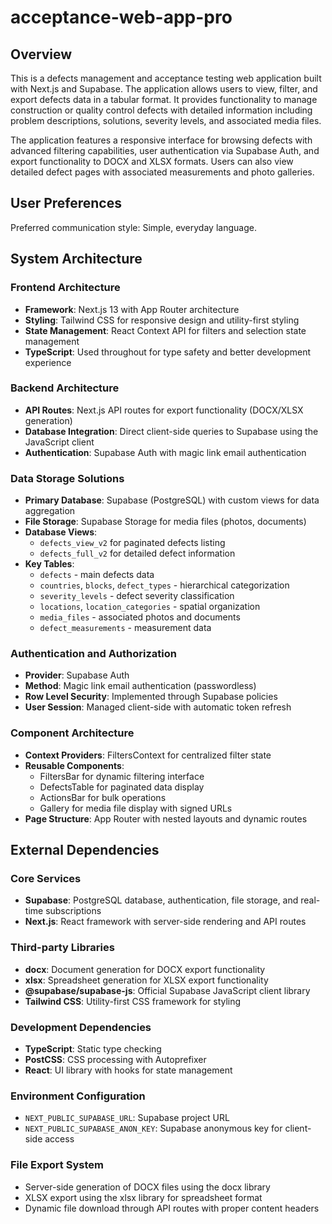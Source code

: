 # acceptance-web-app-pro

## Overview

This is a defects management and acceptance testing web application built with Next.js and Supabase. The application allows users to view, filter, and export defects data in a tabular format. It provides functionality to manage construction or quality control defects with detailed information including problem descriptions, solutions, severity levels, and associated media files.

The application features a responsive interface for browsing defects with advanced filtering capabilities, user authentication via Supabase Auth, and export functionality to DOCX and XLSX formats. Users can also view detailed defect pages with associated measurements and photo galleries.

## User Preferences

Preferred communication style: Simple, everyday language.

## System Architecture

### Frontend Architecture

- **Framework**: Next.js 13 with App Router architecture
- **Styling**: Tailwind CSS for responsive design and utility-first styling
- **State Management**: React Context API for filters and selection state management
- **TypeScript**: Used throughout for type safety and better development experience

### Backend Architecture

- **API Routes**: Next.js API routes for export functionality (DOCX/XLSX generation)
- **Database Integration**: Direct client-side queries to Supabase using the JavaScript client
- **Authentication**: Supabase Auth with magic link email authentication

### Data Storage Solutions

- **Primary Database**: Supabase (PostgreSQL) with custom views for data aggregation
- **File Storage**: Supabase Storage for media files (photos, documents)
- **Database Views**:
  - `defects_view_v2` for paginated defects listing
  - `defects_full_v2` for detailed defect information
- **Key Tables**:
  - `defects` - main defects data
  - `countries`, `blocks`, `defect_types` - hierarchical categorization
  - `severity_levels` - defect severity classification
  - `locations`, `location_categories` - spatial organization
  - `media_files` - associated photos and documents
  - `defect_measurements` - measurement data

### Authentication and Authorization

- **Provider**: Supabase Auth
- **Method**: Magic link email authentication (passwordless)
- **Row Level Security**: Implemented through Supabase policies
- **User Session**: Managed client-side with automatic token refresh

### Component Architecture

- **Context Providers**: FiltersContext for centralized filter state
- **Reusable Components**:
  - FiltersBar for dynamic filtering interface
  - DefectsTable for paginated data display
  - ActionsBar for bulk operations
  - Gallery for media file display with signed URLs
- **Page Structure**: App Router with nested layouts and dynamic routes

## External Dependencies

### Core Services

- **Supabase**: PostgreSQL database, authentication, file storage, and real-time subscriptions
- **Next.js**: React framework with server-side rendering and API routes

### Third-party Libraries

- **docx**: Document generation for DOCX export functionality
- **xlsx**: Spreadsheet generation for XLSX export functionality
- **@supabase/supabase-js**: Official Supabase JavaScript client library
- **Tailwind CSS**: Utility-first CSS framework for styling

### Development Dependencies

- **TypeScript**: Static type checking
- **PostCSS**: CSS processing with Autoprefixer
- **React**: UI library with hooks for state management

### Environment Configuration

- `NEXT_PUBLIC_SUPABASE_URL`: Supabase project URL
- `NEXT_PUBLIC_SUPABASE_ANON_KEY`: Supabase anonymous key for client-side access

### File Export System

- Server-side generation of DOCX files using the docx library
- XLSX export using the xlsx library for spreadsheet format
- Dynamic file download through API routes with proper content headers
